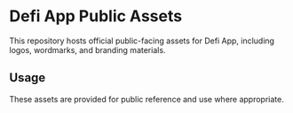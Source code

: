 # Defi App Public Assets
This repository hosts official public-facing assets for Defi App, including logos, wordmarks, and branding materials.

## Usage
These assets are provided for public reference and use where appropriate.
